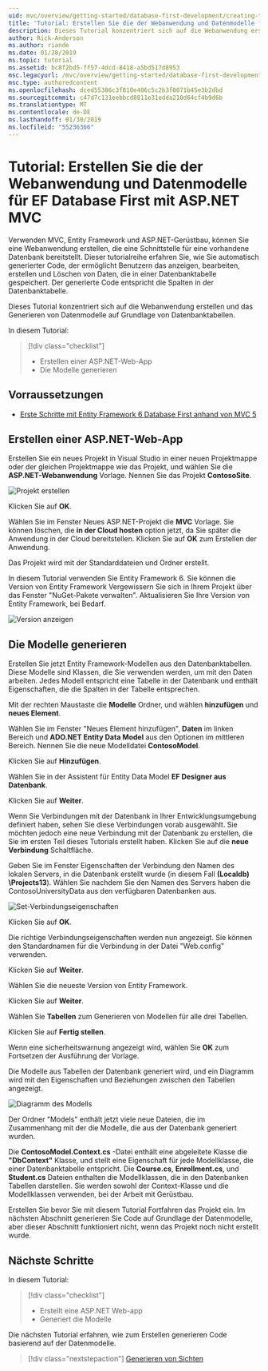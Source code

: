 ```yaml
---
uid: mvc/overview/getting-started/database-first-development/creating-the-web-application
title: 'Tutorial: Erstellen Sie die der Webanwendung und Datenmodelle für EF Database First mit ASP.NET MVC'
description: Dieses Tutorial konzentriert sich auf die Webanwendung erstellen und das Generieren von Datenmodelle auf Grundlage von Datenbanktabellen.
author: Rick-Anderson
ms.author: riande
ms.date: 01/28/2019
ms.topic: tutorial
ms.assetid: bc8f2bd5-ff57-4dcd-8418-a5bd517d8953
msc.legacyurl: /mvc/overview/getting-started/database-first-development/creating-the-web-application
msc.type: authoredcontent
ms.openlocfilehash: dced55386c3f810e406c5c2b3f0071b45e3b2dbd
ms.sourcegitcommit: c47d7c131eebbcd8811e31edda210d64cf4b9d6b
ms.translationtype: MT
ms.contentlocale: de-DE
ms.lasthandoff: 01/30/2019
ms.locfileid: "55236366"
---
```

# <a name="tutorial-create-the-the-web-application-and-data-models-for-ef-database-first-with-aspnet-mvc"></a>Tutorial: Erstellen Sie die der Webanwendung und Datenmodelle für EF Database First mit ASP.NET MVC

 Verwenden MVC, Entity Framework und ASP.NET-Gerüstbau, können Sie eine Webanwendung erstellen, die eine Schnittstelle für eine vorhandene Datenbank bereitstellt. Dieser tutorialreihe erfahren Sie, wie Sie automatisch generierter Code, der ermöglicht Benutzern das anzeigen, bearbeiten, erstellen und Löschen von Daten, die in einer Datenbanktabelle gespeichert. Der generierte Code entspricht die Spalten in der Datenbanktabelle.

Dieses Tutorial konzentriert sich auf die Webanwendung erstellen und das Generieren von Datenmodelle auf Grundlage von Datenbanktabellen.

In diesem Tutorial:

> [!div class="checklist"]
> * Erstellen einer ASP.NET-Web-App
> * Die Modelle generieren

## <a name="prerequisites"></a>Vorraussetzungen

* [Erste Schritte mit Entity Framework 6 Database First anhand von MVC 5](setting-up-database.md)

## <a name="create-an-aspnet-web-app"></a>Erstellen einer ASP.NET-Web-App

Erstellen Sie ein neues Projekt in Visual Studio in einer neuen Projektmappe oder der gleichen Projektmappe wie das Projekt, und wählen Sie die **ASP.NET-Webanwendung** Vorlage. Nennen Sie das Projekt **ContosoSite**.

![Projekt erstellen](creating-the-web-application/_static/image1.png)

Klicken Sie auf **OK**.

Wählen Sie im Fenster Neues ASP.NET-Projekt die **MVC** Vorlage. Sie können löschen, die **in der Cloud hosten** option jetzt, da Sie später die Anwendung in der Cloud bereitstellen. Klicken Sie auf **OK** zum Erstellen der Anwendung.

Das Projekt wird mit der Standarddateien und Ordner erstellt.

In diesem Tutorial verwenden Sie Entity Framework 6. Sie können die Version von Entity Framework Vergewissern Sie sich in Ihrem Projekt über das Fenster "NuGet-Pakete verwalten". Aktualisieren Sie Ihre Version von Entity Framework, bei Bedarf.

![Version anzeigen](creating-the-web-application/_static/image3.png)

## <a name="generate-the-models"></a>Die Modelle generieren

Erstellen Sie jetzt Entity Framework-Modellen aus den Datenbanktabellen. Diese Modelle sind Klassen, die Sie verwenden werden, um mit den Daten arbeiten. Jedes Modell entspricht eine Tabelle in der Datenbank und enthält Eigenschaften, die die Spalten in der Tabelle entsprechen.

Mit der rechten Maustaste die **Modelle** Ordner, und wählen **hinzufügen** und **neues Element**.

Wählen Sie im Fenster "Neues Element hinzufügen", **Daten** im linken Bereich und **ADO.NET Entity Data Model** aus den Optionen im mittleren Bereich. Nennen Sie die neue Modelldatei **ContosoModel**.

Klicken Sie auf **Hinzufügen**.

Wählen Sie in der Assistent für Entity Data Model **EF Designer aus Datenbank**.

Klicken Sie auf **Weiter**.

Wenn Sie Verbindungen mit der Datenbank in Ihrer Entwicklungsumgebung definiert haben, sehen Sie diese Verbindungen vorab ausgewählt. Sie möchten jedoch eine neue Verbindung mit der Datenbank zu erstellen, die Sie im ersten Teil dieses Tutorials erstellt haben. Klicken Sie auf die **neue Verbindung** Schaltfläche.

Geben Sie im Fenster Eigenschaften der Verbindung den Namen des lokalen Servers, in die Datenbank erstellt wurde (in diesem Fall **(Localdb) \Projects13**). Wählen Sie nachdem Sie den Namen des Servers haben die ContosoUniversityData aus den verfügbaren Datenbanken aus.

![Set-Verbindungseigenschaften](creating-the-web-application/_static/image8.png)

Klicken Sie auf **OK**.

Die richtige Verbindungseigenschaften werden nun angezeigt. Sie können den Standardnamen für die Verbindung in der Datei "Web.config" verwenden.

Klicken Sie auf **Weiter**.

Wählen Sie die neueste Version von Entity Framework.

Klicken Sie auf **Weiter**.

Wählen Sie **Tabellen** zum Generieren von Modellen für alle drei Tabellen.

Klicken Sie auf **Fertig stellen**.

Wenn eine sicherheitswarnung angezeigt wird, wählen Sie **OK** zum Fortsetzen der Ausführung der Vorlage.

Die Modelle aus Tabellen der Datenbank generiert wird, und ein Diagramm wird mit den Eigenschaften und Beziehungen zwischen den Tabellen angezeigt.

![Diagramm des Modells](creating-the-web-application/_static/image11.png)

Der Ordner "Models" enthält jetzt viele neue Dateien, die im Zusammenhang mit der die Modelle, die aus der Datenbank generiert wurden.

Die **ContosoModel.Context.cs** -Datei enthält eine abgeleitete Klasse die **"DbContext"** Klasse, und stellt eine Eigenschaft für jede Modellklasse, die einer Datenbanktabelle entspricht. Die **Course.cs**, **Enrollment.cs**, und **Student.cs** Dateien enthalten die Modellklassen, die in den Datenbanken Tabellen darstellen. Sie werden sowohl der Context-Klasse und die Modellklassen verwenden, bei der Arbeit mit Gerüstbau.

Erstellen Sie bevor Sie mit diesem Tutorial Fortfahren das Projekt ein. Im nächsten Abschnitt generieren Sie Code auf Grundlage der Datenmodelle, aber dieser Abschnitt funktioniert nicht, wenn das Projekt noch nicht erstellt wurde.

## <a name="next-steps"></a>Nächste Schritte

In diesem Tutorial:

> [!div class="checklist"]
> * Erstellt eine ASP.NET Web-app
> * Generiert die Modelle

Die nächsten Tutorial erfahren, wie zum Erstellen generieren Code basierend auf der Datenmodelle.
> [!div class="nextstepaction"]
> [Generieren von Sichten](generating-views.md)